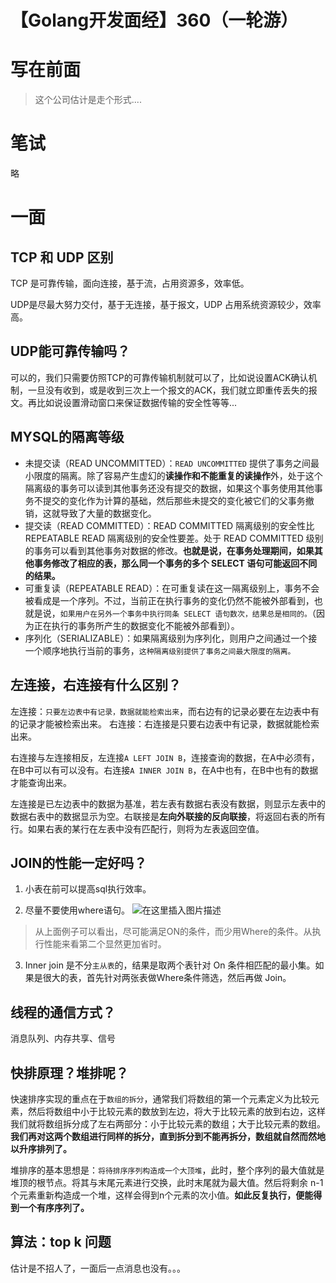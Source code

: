 # 

# 【Golang开发面经】360（一轮游）

# 写在前面
> 这个公司估计是走个形式....

# 笔试
略

# 一面
## TCP 和 UDP 区别
TCP 是可靠传输，面向连接，基于流，占用资源多，效率低。

UDP是尽最大努力交付，基于无连接，基于报文，UDP 占用系统资源较少，效率高。

## UDP能可靠传输吗？
可以的，我们只需要仿照TCP的可靠传输机制就可以了，比如说设置ACK确认机制，一旦没有收到，或是收到三次上一个报文的ACK，我们就立即重传丢失的报文。再比如说设置滑动窗口来保证数据传输的安全性等等...
## MYSQL的隔离等级
- 未提交读（READ UNCOMMITTED）：`READ UNCOMMITTED` 提供了事务之间最小限度的隔离。除了容易产生虚幻的**读操作和不能重复的读操作**外，处于这个隔离级的事务可以读到其他事务还没有提交的数据，如果这个事务使用其他事务不提交的变化作为计算的基础，然后那些未提交的变化被它们的父事务撤销，这就导致了大量的数据变化。
- 提交读（READ COMMITTED）：READ COMMITTED 隔离级别的安全性比 REPEATABLE READ 隔离级别的安全性要差。处于 READ COMMITTED 级别的事务可以看到其他事务对数据的修改。**也就是说，在事务处理期间，如果其他事务修改了相应的表，那么同一个事务的多个 SELECT 语句可能返回不同的结果。**
- 可重复读（REPEATABLE READ）：在可重复读在这一隔离级别上，事务不会被看成是一个序列。不过，当前正在执行事务的变化仍然不能被外部看到，也就是说，`如果用户在另外一个事务中执行同条 SELECT 语句数次，结果总是相同的。`（因为正在执行的事务所产生的数据变化不能被外部看到）。
- 序列化（SERIALIZABLE）：如果隔离级别为序列化，则用户之间通过一个接一个顺序地执行当前的事务，`这种隔离级别提供了事务之间最大限度的隔离。`

## 左连接，右连接有什么区别？

左连接：`只要左边表中有记录，数据就能检索出来`，而右边有的记录必要在左边表中有的记录才能被检索出来。
右连接：右连接是只要右边表中有记录，数据就能检索出来。

右连接与左连接相反，左连接`A LEFT JOIN B`，连接查询的数据，在A中必须有，在B中可以有可以没有。右连接`A INNER JOIN B`，在A中也有，在B中也有的数据才能查询出来。

左连接是已左边表中的数据为基准，若左表有数据右表没有数据，则显示左表中的数据右表中的数据显示为空。右联接是**左向外联接的反向联接**，将返回右表的所有行。如果右表的某行在左表中没有匹配行，则将为左表返回空值。

## JOIN的性能一定好吗？

1. 小表在前可以提高sql执行效率。

2. 尽量不要使用where语句。
![在这里插入图片描述](https://img-blog.csdnimg.cn/5daa9d1fde604f9889f5eb9ec91589c5.png)

> 从上面例子可以看出，尽可能满足ON的条件，而少用Where的条件。从执行性能来看第二个显然更加省时。

3. Inner join 是不分`主从表`的，结果是取两个表针对 On 条件相匹配的最小集。如果是很大的表，首先针对两张表做Where条件筛选，然后再做 Join。

## 线程的通信方式？
消息队列、内存共享、信号
## 快排原理？堆排呢？
快速排序实现的重点在于`数组的拆分`，通常我们将数组的第一个元素定义为比较元素，然后将数组中小于比较元素的数放到左边，将大于比较元素的放到右边，这样我们就将数组拆分成了左右两部分：小于比较元素的数组；大于比较元素的数组。**我们再对这两个数组进行同样的拆分，直到拆分到不能再拆分，数组就自然而然地以升序排列了。**

堆排序的基本思想是：`将待排序序列构造成一个大顶堆`，此时，整个序列的最大值就是堆顶的根节点。将其与末尾元素进行交换，此时末尾就为最大值。然后将剩余 n-1 个元素重新构造成一个堆，这样会得到n个元素的次小值。**如此反复执行，便能得到一个有序序列了。**


## 算法：top k 问题


估计是不招人了，一面后一点消息也没有。。。
